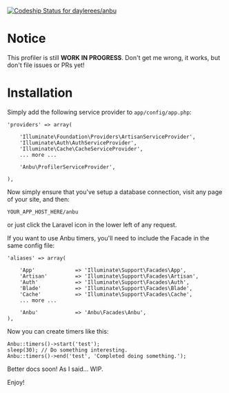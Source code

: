 [ ![Codeship Status for daylerees/anbu](https://www.codeship.io/projects/1657b700-1681-0132-af64-5ae52864a4c1/status?branch=master)](https://www.codeship.io/projects/33889)

# Notice

This profiler is still **WORK IN PROGRESS**. Don't get me wrong, it works, but don't file issues or PRs yet!

# Installation

Simply add the following service provider to `app/config/app.php`:

    'providers' => array(

        'Illuminate\Foundation\Providers\ArtisanServiceProvider',
        'Illuminate\Auth\AuthServiceProvider',
        'Illuminate\Cache\CacheServiceProvider',
        ... more ...

        'Anbu\ProfilerServiceProvider',

    ),

Now simply ensure that you've setup a database connection, visit any page of your site, and then:

    YOUR_APP_HOST_HERE/anbu

or just click the Laravel icon in the lower left of any request.

If you want to use Anbu timers, you'll need to include the Facade in the same config file:

    'aliases' => array(

        'App'             => 'Illuminate\Support\Facades\App',
        'Artisan'         => 'Illuminate\Support\Facades\Artisan',
        'Auth'            => 'Illuminate\Support\Facades\Auth',
        'Blade'           => 'Illuminate\Support\Facades\Blade',
        'Cache'           => 'Illuminate\Support\Facades\Cache',
        ... more ...

        'Anbu'            => 'Anbu\Facades\Anbu',
    ),

Now you can create timers like this:

    Anbu::timers()->start('test');
    sleep(30); // Do something interesting.
    Anbu::timers()->end('test', 'Completed doing something.');

Better docs soon! As I said... WIP.

Enjoy!
